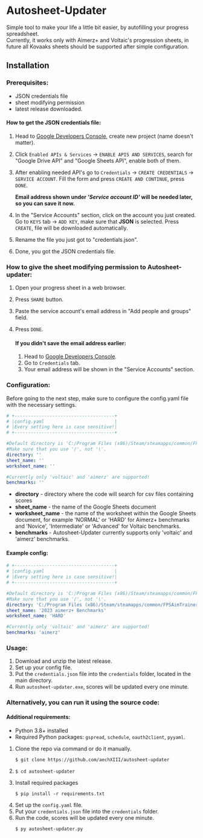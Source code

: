 # Autosheet-Updater
Simple tool to make your life a little bit easier, by autofilling your progress spreadsheet.  
Currently, it works only with Aimerz+ and Voltaic's progression sheets, in future all Kovaaks sheets should be supported after simple configuration.

## Installation
### Prerequisites:
- JSON credentials file
- sheet modifying permission
- latest release downloaded.


#### How to get the JSON credentials file:
1. Head to [Google Developers Console](https://console.developers.google.com/), create new project (name doesn't matter).
2. Click `Enabled APIs & Services` -> `ENABLE APIS AND SERVICES`, search for "Google Drive API" and "Google Sheets API", enable both of them. 
3. After enabling needed API's go to `Credentials` -> `CREATE CREDENTIALS` -> `SERVICE ACCOUNT`. Fill the form and press `CREATE AND CONTINUE`, press `DONE`. 
  
   **Email address shown under *'Service account ID'* will be needed later, so you can save it now.**

4. In the "Service Accounts" section, click on the account you just created. Go to `KEYS` tab -> `ADD KEY`, make sure that **JSON** is selected. Press `CREATE`, file will be downloaded automatically.
5. Rename the file you just got to "credentials.json".
6. Done, you got the JSON credentials file. 

### How to give the sheet modifying permission to Autosheet-updater:
1. Open your progress sheet in a web browser.
2. Press `SHARE` button.
3. Paste the service account's email address in "Add people and groups" field.
4. Press `DONE`.

   #### If you didn't save the email address earlier:
   1. Head to [Google Developers Console](https://console.developers.google.com/).
   2. Go to `Credentials` tab.
   3. Your email address will be shown in the "Service Accounts" section.

### Configuration:
Before going to the next step, make sure to configure the config.yaml file with the necessary settings.
```yaml
# +-------------------------------------+
# |config.yaml                          |
# |Every setting here is case sensitive!|
# +-------------------------------------+

#Default directory is 'C:/Program Files (x86)/Steam/steamapps/common/FPSAimTrainer/FPSAimTrainer/stats'
#Make sure that you use '/', not '\'.
directory: ''
sheet_name: ''
worksheet_name: ''

#Currently only 'voltaic' and 'aimerz' are supported!
benchmarks: ''
```
   - **directory** - directory where the code will search for csv files containing scores
   - **sheet_name** - the name of the Google Sheets document
   - **worksheet_name** - the name of the worksheet within the Google Sheets document, for example 'NORMAL' or 'HARD' for Aimerz+ benchmarks and 'Novice', 'Intermediate' or 'Advanced' for Voltaic benchmarks.
   - **benchmarks** - Autosheet-Updater currently supports only 'voltaic' and 'aimerz' benchmarks.

#### Example config:
```yaml
# +-------------------------------------+
# |config.yaml                          |
# |Every setting here is case sensitive!|
# +-------------------------------------+

#Default directory is 'C:/Program Files (x86)/Steam/steamapps/common/FPSAimTrainer/FPSAimTrainer/stats'
#Make sure that you use '/', not '\'.
directory: 'C:/Program Files (x86)/Steam/steamapps/common/FPSAimTrainer/FPSAimTrainer/stats'
sheet_name: '2023 aimerz+ Benchmarks'
worksheet_name: 'HARD'

#Currently only 'voltaic' and 'aimerz' are supported!
benchmarks: 'aimerz'
```
### Usage:
1. Download and unzip the latest release.
2. Set up your config file.
3. Put the `credentials.json` file into the `credentials` folder, located in the main directory.
4. Run `autosheet-updater.exe`, scores will be updated every one minute.

### Alternatively, you can run it using the source code:
#### Additional requirements:
- Python 3.8+ installed
- Required Python packages: `gspread`, `schedule`, `oauth2client`, `pyyaml`.

1. Clone the repo via command or do it manually.
   ```shell
   $ git clone https://github.com/aechXIII/autosheet-updater
   ```
2. ```shell
   $ cd autosheet-updater
   ```
3. Install required packages
   ```shell
   $ pip install -r requirements.txt
   ```
4. Set up the `config.yaml` file.
5. Put your `credentials.json` file into the `credentials` folder.
4. Run the code, scores will be updated every one minute.
   ```shell
   $ py autosheet-updater.py
   ```


